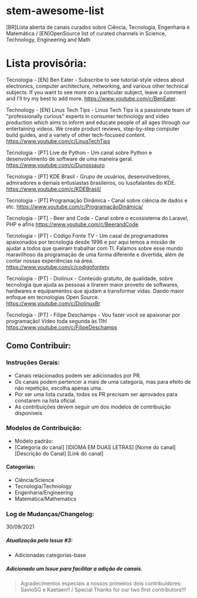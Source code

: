 # stem-awesome-list
[BR]Lista aberta de canais curados sobre Ciência, Tecnologia, Engenharia e Matemática / [EN]OpenSource list of curated channels in Science, Technology, Engineering and Math


# Lista provisória:

Tecnologia - [EN] Ben Eater - Subscribe to see tutorial-style videos about electronics, computer architecture, networking, and various other technical subjects. If you want to see more on a particular subject, leave a comment and I'll try my best to add more. https://www.youtube.com/c/BenEater.

Technology - [EN] Linus Tech Tips - Linus Tech Tips is a passionate team of "professionally curious" experts in consumer technology and video production which aims to inform and educate people of all ages through our entertaining videos. We create product reviews, step-by-step computer build guides, and a variety of other tech-focused content. https://www.youtube.com/c/LinusTechTips

Tecnologia - [PT] Live de Python -  Um canal sobre Python e desenvolvimento de software de uma maneira geral.  https://www.youtube.com/c/Dunossauro

Tecnologia - [PT] KDE Brasil - Grupo de usuários, desenvolvedores, admiradores e demais entusiastas brasileiros, ou lusofalantes do KDE. https://www.youtube.com/c/KDEBrasil/

Tecnologia - [PT] Programação Dinâmica - Canal sobre ciência de dados e etc.  https://www.youtube.com/c/ProgramaçãoDinâmica/

Tecnologia - [PT] - Beer and Code - Canal sobre o ecossistema do Laravel, PHP e afins https://www.youtube.com/c/BeerandCode

Tecnologia - [PT] - Código Fonte TV - Um casal de programadores apaixonados por tecnologia desde 1996 e por aqui temos a missão de ajudar a todos que queiram trabalhar com TI. 
Falamos sobre esse mundo maravilhoso da programação de uma forma diferente e divertida, além de contar nossas experiências na área. https://www.youtube.com/c/codigofontetv

Tecnologia - [PT] - Diolinux - Conteúdo gratuito, de qualidade, sobre tecnologia que ajuda as pessoas a tirarem maior proveito de softwares, hardwares e equipamentos que ajudam a transformar vidas. Dando maior enfoque em tecnologias Open Source. https://www.youtube.com/c/DiolinuxBr

Tecnologia - [PT] - Filipe Deschamps - Vou fazer você se apaixonar por programação! Vídeo toda segunda às 11h! https://www.youtube.com/c/FilipeDeschamps




## Como Contribuir:

### Instruções Gerais:
- Canais relacionados podem ser adicionados por PR.
- Os canais podem pertencer a mais de uma categoria, mas para efeito de não repetição, escolha apenas uma.
- Por ser uma lista curada, todos os PR precisam ser aprovados para constarem na lista oficial.
- As contribuições devem seguir um dos modelos de contribuição disponíveis

### Modelos de Contribuição:
- Modelo padrão:
-   [Categoria do canal] [IDIOMA EM DUAS LETRAS] [Nome do canal] [Descrição do Canal] [Link do canal] 

#### Categorias:
- Ciência/Science
- Tecnologia/Technology
- Engenharia/Engineering
- Matemática/Mathematics


### Log de Mudanças/Changelog:

30/09/2021
##### Atualização pelo Issue #3:
- Adicionadas categorias-base

##### Adicionado um Issue para facilitar a adição de canais.

>Agradecimentos especiais a nossos primeiros dois contribuidores: SavioSG e Kaetaen!! / Special Thanks for our two first contributors!!!

